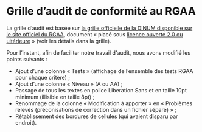 # Grille d’audit de conformité au RGAA

La grille d’audit est basée sur [la grille officielle de la DINUM disponible sur le site officiel du RGAA](https://www.numerique.gouv.fr/publications/rgaa-accessibilite/kit/), document « placé sous [licence ouverte 2.0 ou ultérieure](https://www.etalab.gouv.fr/licence-ouverte-open-licence) » (voir les détails dans la grille).

Pour l’instant, afin de faciliter notre travail d'audit, nous avons modifié les points suivants :

* Ajout d’une colonne « Tests » (affichage de l’ensemble des tests RGAA pour chaque critère) ;
* Ajout d’une colonne « Niveau » (A ou AA) ;
* Passage de tous les textes en police Liberation Sans et en taille 10pt minimum (illisible en taille 8pt) ;
* Renommage de la colonne « Modification à apporter » en « Problèmes relevés (préconisations de correction dans un fichier séparé) » ;
* Rétablissement des bordures de cellules (qui avaient disparu par endroit).

